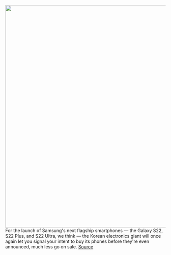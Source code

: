 <img src='https://cdn.vox-cdn.com/thumbor/J6FOjuiqw7bpoZw36ejErrC88ck=/0x0:1080x700/1200x800/filters:focal(454x264:626x436)/cdn.vox-cdn.com/uploads/chorus_image/image/70414133/s22U.0.jpg' width='700px' /><br/>
For the launch of Samsung's next flagship smartphones — the Galaxy S22, S22 Plus, and S22 Ultra, we think — the Korean electronics giant will once again let you signal your intent to buy its phones before they're even announced, much less go on sale.
<a href='https://www.theverge.com/2022/1/20/22893756/samsung-galaxy-s22-2022-preorders'> Source <a/>